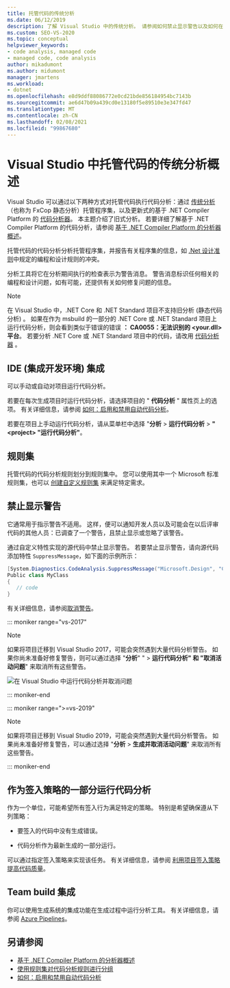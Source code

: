 ```yaml
---
title: 托管代码的传统分析
ms.date: 06/12/2019
description: 了解 Visual Studio 中的传统分析。 请参阅如何禁止显示警告以及如何在签入和生成过程中手动、自动和运行分析。
ms.custom: SEO-VS-2020
ms.topic: conceptual
helpviewer_keywords:
- code analysis, managed code
- managed code, code analysis
author: mikadumont
ms.author: midumont
manager: jmartens
ms.workload:
- dotnet
ms.openlocfilehash: e8d9ddf88086772e0cd21bde856184954bc7143b
ms.sourcegitcommit: ae6d47b09a439cd0e13180f5e89510e3e347fd47
ms.translationtype: MT
ms.contentlocale: zh-CN
ms.lasthandoff: 02/08/2021
ms.locfileid: "99867680"
---
```

# <a name="overview-of-legacy-analysis-for-managed-code-in-visual-studio"></a>Visual Studio 中托管代码的传统分析概述

Visual Studio 可以通过以下两种方式对托管代码执行代码分析：通过 [传统分析](../code-quality/walkthrough-analyzing-managed-code-for-code-defects.md)（也称为 FxCop 静态分析）托管程序集，以及更新式的基于 .NET Compiler Platform 的 [代码分析器](../code-quality/roslyn-analyzers-overview.md)。 本主题介绍了旧式分析。 若要详细了解基于 .NET Compiler Platform 的代码分析，请参阅 [基于 .NET Compiler Platform 的分析器概述](../code-quality/roslyn-analyzers-overview.md)。

托管代码的代码分析分析托管程序集，并报告有关程序集的信息，如 [.Net 设计准则](/dotnet/standard/design-guidelines/)中规定的编程和设计规则的冲突。

分析工具将它在分析期间执行的检查表示为警告消息。 警告消息标识任何相关的编程和设计问题，如有可能，还提供有关如何修复问题的信息。

> [!NOTE]
> 在 Visual Studio 中，.NET Core 和 .NET Standard 项目不支持旧分析 (静态代码分析) 。 如果在作为 msbuild 的一部分的 .NET Core 或 .NET Standard 项目上运行代码分析，则会看到类似于错误的错误 **： CA0055：无法识别的 \<your.dll> 平台**。 若要分析 .NET Core 或 .NET Standard 项目中的代码，请改用 [代码分析器](../code-quality/roslyn-analyzers-overview.md) 。

## <a name="ide-integrated-development-environment-integration"></a>IDE (集成开发环境) 集成

可以手动或自动对项目运行代码分析。

若要在每次生成项目时运行代码分析，请选择项目的 " **代码分析** " 属性页上的选项。 有关详细信息，请参阅 [如何：启用和禁用自动代码分析](../code-quality/how-to-enable-and-disable-automatic-code-analysis-for-managed-code.md)。

若要在项目上手动运行代码分析，请从菜单栏中选择 "**分析**  >  **运行代码分析**  >  **" \<project> "运行代码分析"**。

## <a name="rule-sets"></a>规则集

托管代码的代码分析规则划分到规则集中[](../code-quality/using-rule-sets-to-group-code-analysis-rules.md)。 您可以使用其中一个 Microsoft 标准规则集，也可以 [创建自定义规则集](../code-quality/how-to-create-a-custom-rule-set.md) 来满足特定需求。

## <a name="suppress-warnings"></a>禁止显示警告

它通常用于指示警告不适用。 这样，便可以通知开发人员以及可能会在以后评审代码的其他人员：已调查了一个警告，且禁止显示或忽略了该警告。

通过自定义特性实现的源代码中禁止显示警告。 若要禁止显示警告，请向源代码添加特性 `SuppressMessage`，如下面的示例所示：

```csharp
[System.Diagnostics.CodeAnalysis.SuppressMessage("Microsoft.Design", "CA1039:ListsAreStrongTyped")]
Public class MyClass
{
   // code
}
```

有关详细信息，请参阅[取消警告](../code-quality/in-source-suppression-overview.md)。

::: moniker range="vs-2017"

> [!NOTE]
> 如果将项目迁移到 Visual Studio 2017，可能会突然遇到大量代码分析警告。 如果你尚未准备好修复警告，则可以通过选择 "**分析**" "  >  **运行代码分析" 和 "取消活动问题**" 来取消所有这些警告。
>
> ![在 Visual Studio 中运行代码分析并取消问题](media/suppress-active-issues.png)

::: moniker-end

::: moniker range=">=vs-2019"

> [!NOTE]
> 如果将项目迁移到 Visual Studio 2019，可能会突然遇到大量代码分析警告。 如果尚未准备好修复警告，可以通过选择 "**分析**  >  **生成并取消活动问题**" 来取消所有这些警告。

::: moniker-end

## <a name="run-code-analysis-as-part-of-check-in-policy"></a>作为签入策略的一部分运行代码分析

作为一个单位，可能希望所有签入行为满足特定的策略。 特别是希望确保遵从下列策略：

- 要签入的代码中没有生成错误。

- 代码分析作为最新生成的一部分运行。

可以通过指定签入策略来实现该任务。 有关详细信息，请参阅 [利用项目签入策略提高代码质量](../code-quality/how-to-create-or-update-standard-code-analysis-check-in-policies.md)。

## <a name="team-build-integration"></a>Team build 集成

你可以使用生成系统的集成功能在生成过程中运行分析工具。 有关详细信息，请参阅 [Azure Pipelines](/azure/devops/pipelines/index?view=vsts&preserve-view=true)。

## <a name="see-also"></a>另请参阅

- [基于 .NET Compiler Platform 的分析器概述](../code-quality/roslyn-analyzers-overview.md)
- [使用规则集对代码分析规则进行分组](../code-quality/using-rule-sets-to-group-code-analysis-rules.md)
- [如何：启用和禁用自动代码分析](../code-quality/how-to-enable-and-disable-automatic-code-analysis-for-managed-code.md)
